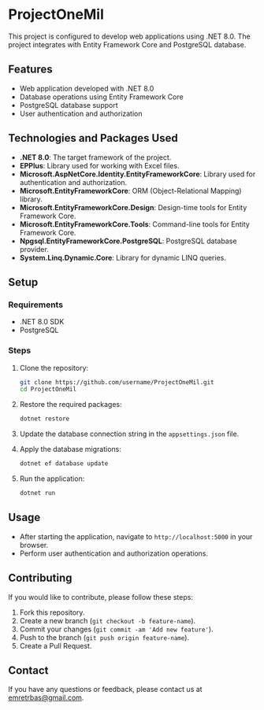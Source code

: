 # ProjectOneMil

This project is configured to develop web applications using .NET 8.0. The project integrates with Entity Framework Core and PostgreSQL database.

## Features

- Web application developed with .NET 8.0
- Database operations using Entity Framework Core
- PostgreSQL database support
- User authentication and authorization

## Technologies and Packages Used

- **.NET 8.0**: The target framework of the project.
- **EPPlus**: Library used for working with Excel files.
- **Microsoft.AspNetCore.Identity.EntityFrameworkCore**: Library used for authentication and authorization.
- **Microsoft.EntityFrameworkCore**: ORM (Object-Relational Mapping) library.
- **Microsoft.EntityFrameworkCore.Design**: Design-time tools for Entity Framework Core.
- **Microsoft.EntityFrameworkCore.Tools**: Command-line tools for Entity Framework Core.
- **Npgsql.EntityFrameworkCore.PostgreSQL**: PostgreSQL database provider.
- **System.Linq.Dynamic.Core**: Library for dynamic LINQ queries.

## Setup

### Requirements

- .NET 8.0 SDK
- PostgreSQL

### Steps

1. Clone the repository:
    ```sh
    git clone https://github.com/username/ProjectOneMil.git
    cd ProjectOneMil
    ```
2. Restore the required packages:
    ```sh
    dotnet restore
    ```
3. Update the database connection string in the `appsettings.json` file.

4. Apply the database migrations:
    ```sh
    dotnet ef database update
    ```

5. Run the application:
    ```sh
    dotnet run
    ```

## Usage

- After starting the application, navigate to `http://localhost:5000` in your browser.
- Perform user authentication and authorization operations.

## Contributing

If you would like to contribute, please follow these steps:

1. Fork this repository.
2. Create a new branch (`git checkout -b feature-name`).
3. Commit your changes (`git commit -am 'Add new feature'`).
4. Push to the branch (`git push origin feature-name`).
5. Create a Pull Request.

## Contact

If you have any questions or feedback, please contact us at [emretrbas@gmail.com](mailto:emretrbas@gmail.com).
